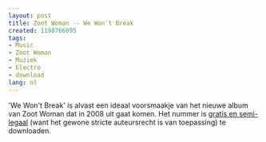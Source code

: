 ```yaml
---
layout: post
title: Zoot Woman -- We Won't Break
created: 1198766095
tags:
- Music
- Zoot Woman
- Muziek
- Electro
- download
lang: nl
---
```

'We Won't Break' is alvast een ideaal voorsmaakje van het nieuwe album van Zoot Woman dat in 2008 uit gaat komen. Het nummer is [gratis en semi-legaal](http://www.rcrdlbl.com/artists/Zoot_Woman/tracks) (want het gewone stricte auteursrecht is van toepassing) te downloaden.
